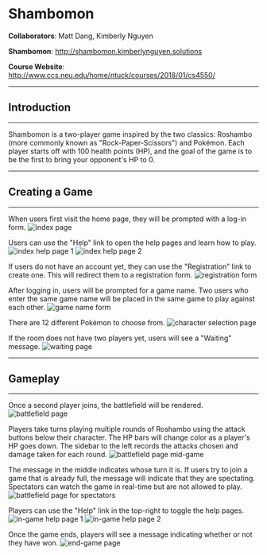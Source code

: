 # Shambomon
**Collaborators**: Matt Dang, Kimberly Nguyen 

**Shambomon**: http://shambomon.kimberlynguyen.solutions

**Course Website**: http://www.ccs.neu.edu/home/ntuck/courses/2018/01/cs4550/

********************************************************************************
## Introduction
********************************************************************************
Shambomon is a two-player game inspired by the two classics: Roshambo (more 
commonly known as "Rock-Paper-Scissors") and Pokémon. Each player starts off 
with 100 health points (HP), and the goal of the game is to be the first to 
bring your opponent's HP to 0.

********************************************************************************
## Creating a Game
********************************************************************************
When users first visit the home page, they will be prompted with a log-in form. 
![index page](screenshots/index.png) 

Users can use the "Help" link to open the help pages and learn how to play. 
![index help page 1](screenshots/index-help-pg-1.png) 
![index help page 2](screenshots/index-help-pg-2.png) 

If users do not have an account yet, they can use the "Registration" link to 
create one. This will redirect them to a registration form. 
![registration form](screenshots/registration.png) 

After logging in, users will be prompted for a game name. Two users who enter 
the same game name will be placed in the same game to play against each other. 
![game name form](screenshots/game-name.png) 

There are 12 different Pokémon to choose from. 
![character selection page](screenshots/character-selection.png) 

If the room does not have two players yet, users will see a "Waiting" message. 
![waiting page](screenshots/waiting.png) 

********************************************************************************
## Gameplay
********************************************************************************
Once a second player joins, the battlefield will be rendered. 
![battlefield page](screenshots/battlefield.png) 

Players take turns playing multiple rounds of Roshambo using the attack buttons 
below their character. The HP bars will change color as a player's HP goes down. 
The sidebar to the left records the attacks chosen and damage taken for each 
round. 
![battlefield page mid-game](screenshots/mid-game.png) 

The message in the middle indicates whose turn it is. If users try to join a 
game that is already full, the message will indicate that they are spectating. 
Spectators can watch the game in real-time but are not allowed to play. 
![battlefield page for spectators](screenshots/spectator.png) 

Players can use the "Help" link in the top-right to toggle the help pages. 
![in-game help page 1](screenshots/battlefield-help-pg-1.png) 
![in-game help page 2](screenshots/battlefield-help-pg-2.png) 

Once the game ends, players will see a message indicating whether or not they 
have won. 
![end-game page](screenshots/winner.png) 